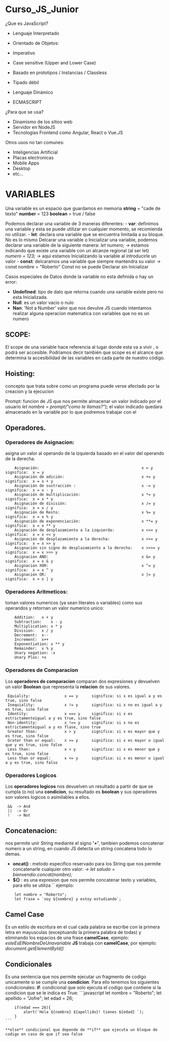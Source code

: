 # Curso_JS_Junior
¿Que es JavaScript?
- Lenguaje Interpretado
- Orientado de Objetos: 
- Imperativo
- Case sensitive (Upper and Lower Case)
- Basado en prototipos / Instancias / Classless
- Tipado débil
- Lenguaje Dinámico

- ECMASCRIPT

¿Para que se usa?
- Dinamismo de los sitios web
- Servidor en NodeJS
- Tecnologias Frontend como Angular, React o Vue.JS

Otros usos no tan comunes:
- Inteligencias Artificial
- Placas electronicas
- Mobile Apps
- Desktop
- etc...

# VARIABLES
Una variable es un espacio que guardamos en memoria
 **string** = "cade de texto"
 **number** = 123
 **boolean** =  true / false

Podemos declarar una variable de 3 maneras diferentes:
    - **var**: definimos una variable y esta se puede utilizar en cualquier momento, se recomienda no utilizar.
    - **let**: declara una variable que se encuentra limitada a su bloque. No es lo mismo Delcarar una variable o Inicializar una variable, podemos declarar una variable de la siguiente manera:
        *let numero;*   -> estamos indicando que existe una variable con un alcanze regional (al ser let)
        *numero = 123;*   -> aqui estamos Inicializando la variable al introducirle un valor
    - **const**: delcaramos una variable que siempre mantendra su valor
        -> const nombre = "Roberto"
            Const no se puede Declarar sin Inicializar

Casos especiales de Datos donde la variable no esta definida o hay un error:
 - **Undefined**: tipo de dato que retorna cuando una variable existe pero no esta Inicializada.
 - **Null**: es un valor vacio o nulo
 - **Nan**: 'Not a Number' valor que nos devulve JS cuando intentamos realizar alguna operacion matematica con variables que no es un numero

## SCOPE: 
El scope de una variable hace referencia al lugar donde esta va a vivir , o podrá ser accesible. Podríamos decir también que scope es el alcance que determina la accesibilidad de las variables en cada parte de nuestro código.

## Hoisting: 
concepto que trata sobre como un programa puede verse afectado por la creacion y la ejecucion

Prompt: funcion de JS que nos permite almacenar un valor indicado por el usuario
    *let nombre = prompt("como te llamas?");*
el valor indicado quedara almacenado en la variable por lo que podremos trabajar con el

## Operadores.
### Operadores de Asignacion: 
asigna un valor al operando de la izquierda basado en el valor del operando de la derecha.
```
    Asignación: 	                                        x = y           significa:	x = y
    Asignación de adición: 	                                x += y          significa:	x = x + y
    Asignación de sustracción :	                            x -= y          significa:	x = x - y
    Asignación de multiplicación: 	                        x *= y          significa:	x = x * y
    Asignación de división: 	                            x /= y          significa:	x = x / y
    Asignación de Resto: 	                                x %= y          significa:	x = x % y
    Asignación de exponenciación: 	                        x **= y         significa:	x = x ** y
    Asignación de desplazamiento a la izquierda: 	        x <<= y         significa:	x = x << y
    Asignación de desplazamiento a la derecha: 	            x >>= y         significa:  x = x >> y
    Asignación sin signo de desplazamiento a la derecha:    x >>>= y        significa:	x = x >>> y
    Asignacion AND: 	                                    x &= y          significa:	x = x & y
    Asignacion XOR: 	                                    x ^= y          significa:	x = x ^ y
    Asignacion OR: 	                                        x |= y          significa:	x = x | y
```
### Operadores Aritmeticos: 
toman valores numericos (ya sean literales o variables) como sus operandos y retornan un valor numerico unico:
```
    Addition:   x + y
    Subtraction:    x - y
    Multiplication: x * y
    Division:   x / y
    Decrement:  x--
    Increment:  x++
    Exponentiation: x ** y
    Remainder:  x % y
    Unary negation: -x
    Unary Plus: +x
```
### Operadores de Comparacion
Los **operadores de comparacion** comparan dos expresiones y devuelven un valor **Boolean** que representa la **relacion** de sus valores.
```
 Equiality:               x == y      significa: si x es igual a y es true, sino false
 Inequiality:             x != y      significa: si x no es igual a y es true, sino false
 Identity:                x === y     significa: si x es estrictamenteigual a y es true, sino false
 Non-identity:            x !== y     significa: si x no es estrictamenteigual a y es flase, sino true
 Greater than:            x > y       significa: si x es mayor que y es true, sino false
 Grater than or equal:    x >= y      significa: si x es mayor o igual que y es true, sino false
 Less than:               x < y       significa: si x es menor que y es true, sino false
 Less than or equal:      x <= y      significa: si x es menor o igual a y es true, sino falso
```
### Operadores Logicos
Los **operadores logicos** nos devuelven un resultado a partir de que se cumpla (o no) una **condicion**, su resultado es **boolean** y sus operadores son valores logicos o asimilables a ellos.
```
 &&  -> And 
 ||  -> Or
 !   -> Not
```
## Concatenacion: 
nos permite unir String mediante el signo **'+'**, tambien podemos concatenar numero a un string, en cuando JS detecta un string concatena todo lo demas.
- **oncat()** : metodo especifico reservado para los String que nos permite concatenarle cualquier otro valor: -> *let saludo = bienvendio.concat(nombre);*
- **${}** : es una expresion que nos permite concatenar texto y variables, para ello se utiliza `` ejemplo:
```
    let nombre = "Roberto";
    let frase = `soy ${nombre} y estoy estudiando`;
```
## Camel Case
Es un estilo de escritura en el cual cada palabra se escribe con la primera letra en mayusculas (exceptuando la primera palabra de todas) y eliminando los espacios de una frase **camelCase**, ejemplo: *esteEsElNombreDeUnavariable*
**JS** trabaja con **camelCase**, por ejemplo: *document.getElementById()*

## Condicionales
Es una sentencia que nos permite ejecutar un fragmento de codigo unicamente si se cumple una **condicion**.
Para ello tenemos los siguientes condicionales:
    **if**: condicional que solo ejecuta el codigo que contiene si la condicion que se le indica es True:
    ```javascript
        let nombre = "Roberto";
        let apellido = "Jofre";
        let edad = 26;

        if(edad === 26){
            alert(`Hola ${nombre} ${apellido}! tienes ${edad} `);
        }
    ```

    **else** condicional que depende de **if** que ejecuta un bloque de codigo en caso de que if sea false